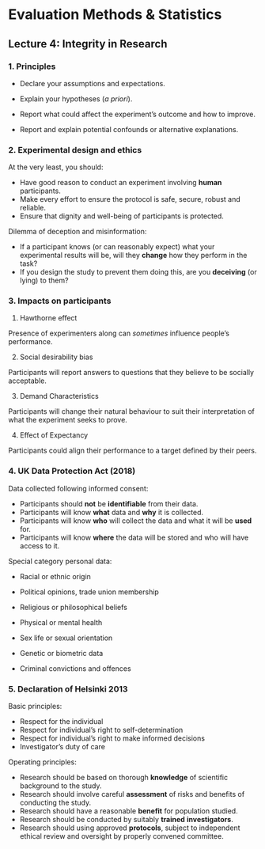 # Evaluation Methods & Statistics



## Lecture 4: Integrity in Research



### 1. Principles

- Declare your assumptions and expectations.

- Explain your hypotheses (*a priori*).
- Report what could affect the experiment’s outcome and how to improve.
- Report and explain potential confounds or alternative explanations.



### 2. Experimental design and ethics

At the very least, you should:

- Have good reason to conduct an experiment involving **human** participants.
- Make every effort to ensure the protocol is safe, secure, robust and reliable.
- Ensure that dignity and well-being of participants is protected.

Dilemma of deception and misinformation:

- If a participant knows (or can reasonably expect) what your experimental results will be, will they **change** how they perform in the task?
- If you design the study to prevent them doing this, are you **deceiving** (or lying) to them?



### 3. Impacts on participants

1. Hawthorne effect

Presence of experimenters along can *sometimes* influence people’s performance.

2. Social desirability bias

Participants will report answers to questions that they believe to be socially acceptable.

3. Demand Characteristics

Participants will change their natural behaviour to suit their interpretation of what the experiment seeks to prove.

4. Effect of Expectancy

Participants could align their performance to a target defined by their peers.



### 4. UK Data Protection Act (2018)

Data collected following informed consent:

- Participants should **not** be **identifiable** from their data.
- Participants will know **what** data and **why** it is collected.
- Participants will know **who** will collect the data and what it will be **used** for.
- Participants will know **where** the data will be stored and who will have access to it.

Special category personal data:

- Racial or ethnic origin
- Political opinions, trade union membership
- Religious or philosophical beliefs

- Physical or mental health
- Sex life or sexual orientation
- Genetic or biometric data
- Criminal convictions and offences



### 5. Declaration of Helsinki 2013

Basic principles:

- Respect for the individual
- Respect for individual’s right to self-determination
- Respect for individual’s right to make informed decisions
- Investigator’s duty of care

Operating principles:

- Research should be based on thorough **knowledge** of scientific background to the study.
- Research should involve careful **assessment** of risks and benefits of conducting the study.
- Research should have a reasonable **benefit** for population studied.
- Research should be conducted by suitably **trained** **investigators**.
- Research should using approved **protocols**, subject to independent ethical review and oversight by properly convened committee.